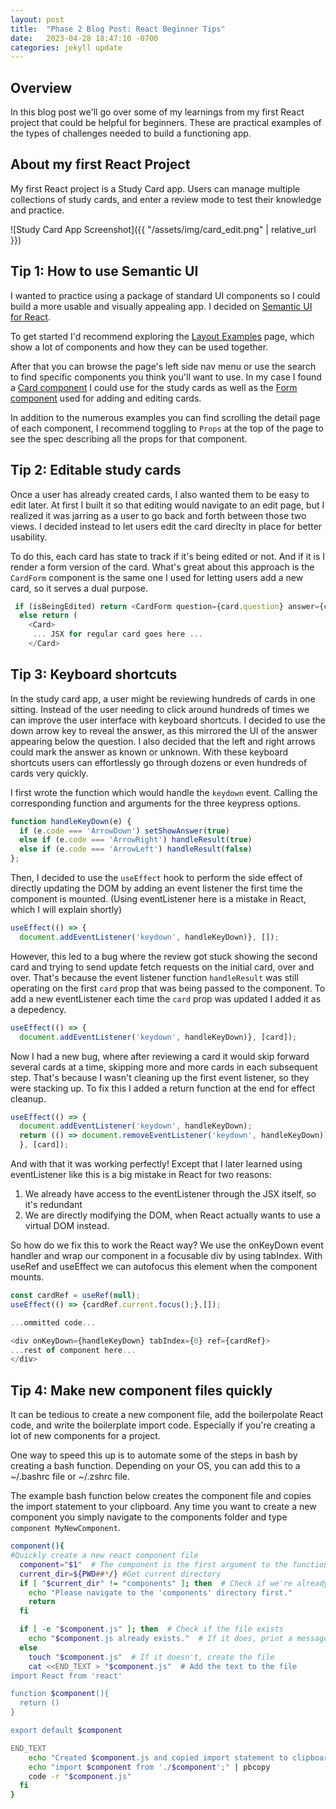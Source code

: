 ```yaml
---
layout: post
title:  "Phase 2 Blog Post: React Beginner Tips"
date:   2023-04-28 18:47:10 -0700
categories: jekyll update
---
```


## Overview

In this blog post we'll go over some of my learnings from my first React project that could be helpful for beginners. These are practical examples of the types of challenges needed to build a functioning app.

## About my first React Project

My first React project is a Study Card app. Users can manage multiple collections of study cards, and enter a review mode to test their knowledge and practice.

![Study Card App Screenshot]({{ "/assets/img/card_edit.png" | relative_url }})

## Tip 1: How to use Semantic UI

I wanted to practice using a package of standard UI components so I could build a more usable and visually appealing app. I decided on [Semantic UI for React](https://react.semantic-ui.com/).

To get started I'd recommend exploring the [Layout Examples](https://react.semantic-ui.com/layouts) page, which show a lot of components and how they can be used together.

After that you can browse the page's left side nav menu or use the search to find specific components you think you'll want to use. In my case I found a [Card component](https://react.semantic-ui.com/views/card/) I could use for the study cards as well as the [Form component](https://react.semantic-ui.com/collections/form/) used for adding and editing cards.

In addition to the numerous examples you can find scrolling the detail page of each component, I recommend toggling to `Props` at the top of the page to see the spec describing all the props for that component.

## Tip 2: Editable study cards

Once a user has already created cards, I also wanted them to be easy to edit later. At first I built it so that editing would navigate to an edit page, but I realized it was jarring as a user to go back and forth between those two views. I decided instead to let users edit the card direclty in place for better usability.

To do this, each card has state to track if it's being edited or not. And if it is I render a form version of the card. What's great about this approach is the `CardForm` component is the same one I used for letting users add a new card, so it serves a dual purpose.

```javascript
 if (isBeingEdited) return <CardForm question={card.question} answer={card.answer} onSubmitCard={handleEdit}/>
  else return (
    <Card>
     ... JSX for regular card goes here ...
    </Card>
```

## Tip 3: Keyboard shortcuts

In the study card app, a user might be reviewing hundreds of cards in one sitting. Instead of the user needing to click around hundreds of times we can improve the user interface with keyboard shortcuts. I decided to use the down arrow key to reveal the answer, as this mirrored the UI of the answer appearing below the question. I also decided that the left and right arrows could mark the answer as known or unknown. With these keyboard shortcuts users can effortlessly go through dozens or even hundreds of cards very quickly.

I first wrote the function which would handle the `keydown` event. Calling the corresponding function and arguments for the three keypress options.

```javascript
function handleKeyDown(e) {
  if (e.code === 'ArrowDown') setShowAnswer(true)
  else if (e.code === 'ArrowRight') handleResult(true)
  else if (e.code === 'ArrowLeft') handleResult(false)
};
```  

Then, I decided to use the `useEffect` hook to perform the side effect of directly updating the DOM by adding an event listener the first time the component is mounted. (Using eventListener here is a mistake in React, which I will explain shortly)

```javascript
useEffect(() => {
  document.addEventListener('keydown', handleKeyDown)}, []);
```

However, this led to a bug where the review got stuck showing the second card and trying to send update fetch requests on the initial card, over and over. That's because the event listener function `handleResult` was still operating on the first `card` prop that was being passed to the component. To add a new eventListener each time the `card` prop was updated I added it as a depedency.

```javascript
useEffect(() => {
  document.addEventListener('keydown', handleKeyDown)}, [card]);
```

Now I had a new bug, where after reviewing a card it would skip forward several cards at a time, skipping more and more cards in each subsequent step. That's because I wasn't cleaning up the first event listener, so they were stacking up. To fix this I added a return function at the end for effect cleanup.

```javascript
useEffect(() => {
  document.addEventListener('keydown', handleKeyDown);
  return (() => document.removeEventListener('keydown', handleKeyDown));
  }, [card]);
```

And with that it was working perfectly! Except that I later learned using eventListener like this is a big mistake in React for two reasons:
 1. We already have access to the eventListener through the JSX itself, so it's redundant
 2. We are directly modifying the DOM, when React actually wants to use a virtual DOM instead.

So how do we fix this to work the React way? We use the onKeyDown event handler and wrap our component in a focusable div by using tabIndex. With useRef and useEffect we can autofocus this element when the component mounts.

```javascript
const cardRef = useRef(null); 
useEffect(() => {cardRef.current.focus();},[]);

...ommitted code...

<div onKeyDown={handleKeyDown} tabIndex={0} ref={cardRef}>
...rest of component here...
</div>
```

## Tip 4: Make new component files quickly

It can be tedious to create a new component file, add the boilerpolate React code, and write the boilerplate import code. Especially if you're creating a lot of new components for a project.

One way to speed this up is to automate some of the steps in bash by creating a bash function. Depending on your OS, you can add this to a ~/.bashrc file or ~/.zshrc file.

The example bash function below creates the component file and copies the import statement to your clipboard. Any time you want to create a new component you simply navigate to the components folder and type `component MyNewComponent`.

```bash
component(){
#Quickly create a new react component file
  component="$1"  # The component is the first argument to the function
  current_dir=${PWD##*/} #Get current directory
  if [ "$current_dir" != "components" ]; then  # Check if we're already in the components directory
    echo "Please navigate to the 'components' directory first."
    return
  fi

  if [ -e "$component.js" ]; then  # Check if the file exists
    echo "$component.js already exists."  # If it does, print a message saying so
  else
    touch "$component.js"  # If it doesn't, create the file
    cat <<END_TEXT > "$component.js"  # Add the text to the file
import React from 'react'

function $component(){
  return ()
}

export default $component

END_TEXT
    echo "Created $component.js and copied import statement to clipboard"
    echo "import $component from './$component';" | pbcopy
    code -r "$component.js"
  fi
}
```
